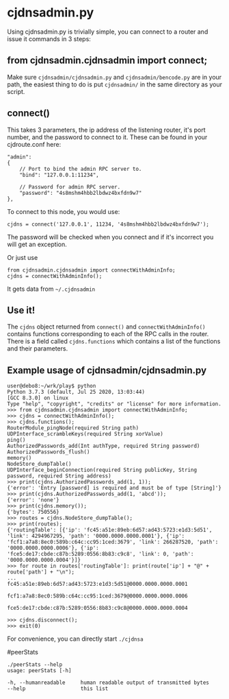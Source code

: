# cjdnsadmin.py

Using cjdnsadmin.py is trivially simple, you can connect to a router and
issue it commands in 3 steps:

## from cjdnsadmin.cjdnsadmin import connect;
Make sure `cjdnsadmin/cjdnsadmin.py` and `cjdnsadmin/bencode.py` are in your
path, the easiest thing to do is put `cjdnsadmin/` in the same directory
as your script.

## connect()
This takes 3 parameters, the ip address of the listening router, it's port
number, and the password to connect to it. These can be found in your
cjdroute.conf here:

    "admin":
    {
        // Port to bind the admin RPC server to.
        "bind": "127.0.0.1:11234",

        // Password for admin RPC server.
        "password": "4s8mshm4hbb2lbdwz4bxfdn9w7"
    },

To connect to this node, you would use:

    cjdns = connect('127.0.0.1', 11234, '4s8mshm4hbb2lbdwz4bxfdn9w7');

The password will be checked when you connect and if it's incorrect you will get
an exception.

Or just use

    from cjdnsadmin.cjdnsadmin import connectWithAdminInfo;
    cjdns = connectWithAdminInfo();

It gets data from `~/.cjdnsadmin`

## Use it!

The `cjdns` object returned from `connect()` and `connectWithAdminInfo()`
contains functions corresponding to each of the RPC calls in the router.
There is a field called `cjdns.functions` which contains a list of the
functions and their parameters.


## Example usage of cjdnsadmin/cjdnsadmin.py

    user@debo8:~/wrk/play$ python
    Python 3.7.3 (default, Jul 25 2020, 13:03:44) 
    [GCC 8.3.0] on linux
    Type "help", "copyright", "credits" or "license" for more information.
    >>> from cjdnsadmin.cjdnsadmin import connectWithAdminInfo;
    >>> cjdns = connectWithAdminInfo();
    >>> cjdns.functions();
    RouterModule_pingNode(required String path)
    UDPInterface_scrambleKeys(required String xorValue)
    ping()
    AuthorizedPasswords_add(Int authType, required String password)
    AuthorizedPasswords_flush()
    memory()
    NodeStore_dumpTable()
    UDPInterface_beginConnection(required String publicKey, String password, required String address)
    >>> print(cjdns.AuthorizedPasswords_add(1, 1));
    {'error': 'Entry [password] is required and must be of type [String]'}
    >>> print(cjdns.AuthorizedPasswords_add(1, 'abcd'));
    {'error': 'none'}
    >>> print(cjdns.memory());
    {'bytes': 750556}
    >>> routes = cjdns.NodeStore_dumpTable();
    >>> print(routes);
    {'routingTable': [{'ip': 'fc45:a51e:89eb:6d57:ad43:5723:e1d3:5d51', 'link': 4294967295, 'path': '0000.0000.0000.0001'}, {'ip': 'fcf1:a7a8:8ec0:589b:c64c:cc95:1ced:3679', 'link': 266287520, 'path': '0000.0000.0000.0006'}, {'ip': 'fce5:de17:cbde:c87b:5289:0556:8b83:c9c8', 'link': 0, 'path': '0000.0000.0000.0004'}]}
    >>> for route in routes['routingTable']: print(route['ip'] + "@" + route['path'] + "\n");
    ...
    fc45:a51e:89eb:6d57:ad43:5723:e1d3:5d51@0000.0000.0000.0001

    fcf1:a7a8:8ec0:589b:c64c:cc95:1ced:3679@0000.0000.0000.0006

    fce5:de17:cbde:c87b:5289:0556:8b83:c9c8@0000.0000.0000.0004

    >>> cjdns.disconnect();
    >>> exit(0)

For convenience, you can directly start `./cjdnsa`


#peerStats

    ./peerStats --help
    usage: peerStats [-h]
    
    -h, --humanreadable     human readable output of transmitted bytes
    --help                  this list

